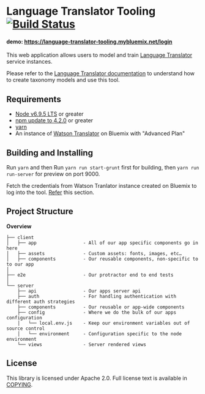 # Language Translator Tooling [![Build Status](https://travis-ci.org/watson-developer-cloud/language-translator-tooling.svg?branch=master)](https://travis-ci.org/watson-developer-cloud/language-translator-tooling)

#### demo: https://language-translator-tooling.mybluemix.net/login

This web application allows users to model and train [Language Translator](https://console.ng.bluemix.net/catalog/services/language-translator/) service instances.

Please refer to the [Language Translator documentation](https://www.ibm.com/watson/developercloud/doc/language-translator/index.html) to understand how to create taxonomy models and use this tool.

## Requirements

* [Node v6.9.5 LTS](https://nodejs.org/en/blog/release/v6.9.1/) or greater
* [npm update to 4.2.0](https://docs.npmjs.com/getting-started/installing-node) or greater
* [yarn](https://yarnpkg.com/lang/en/docs/install/#mac-tab)
* An instance of [Watson Translator](https://console.ng.bluemix.net/catalog/services/language-translator/) on Bluemix with "Advanced Plan"

## Building and Installing

Run `yarn`
and then
Run `yarn run start-grunt` first for building, then `yarn run run-server` for preview on port 9000.

Fetch the credentials from Watson Tranlator instance created on Bluemix to log into the tool. [Refer](http://www.ibm.com/watson/developercloud/doc/language-translator/tooling.shtml#credentials) this section.

## Project Structure

**Overview**

    ├── client
    │   ├── app                 - All of our app specific components go in here
    │   ├── assets              - Custom assets: fonts, images, etc…
    │   ├── components          - Our reusable components, non-specific to to our app
    │
    ├── e2e                     - Our protractor end to end tests
    │
    └── server
        ├── api                 - Our apps server api
        ├── auth                - For handling authentication with different auth strategies
        ├── components          - Our reusable or app-wide components
        ├── config              - Where we do the bulk of our apps configuration
        │   └── local.env.js    - Keep our environment variables out of source control
        │   └── environment     - Configuration specific to the node environment
        └── views               - Server rendered views

## License

This library is licensed under Apache 2.0. Full license text is available in
[COPYING][license].

[license]: http://www.apache.org/licenses/LICENSE-2.0
